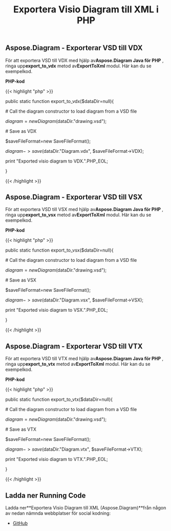 ﻿---
title: Exportera Visio Diagram till XML i PHP
type: docs
weight: 70
url: /sv/java/export-visio-diagram-to-xml-in-php/
---
## **Aspose.Diagram - Exporterar VSD till VDX**
För att exportera VSD till VDX med hjälp av**Aspose.Diagram Java för PHP** , ringa upp**export_to_vdx** metod av**ExportToXml** modul. Här kan du se exempelkod.

**PHP-kod**

{{< highlight "php" >}}

 public static function export_to_vdx($dataDir=null){

\# Call the diagram constructor to load diagram from a VSD file

$diagram = new Diagram($dataDir."drawing.vsd");

\# Save as VDX

$saveFileFormat=new SaveFileFormat();

$diagram->save($dataDir."Diagram.vdx", $saveFileFormat->VDX);

print "Exported visio diagram to VDX.".PHP_EOL;

}

{{< /highlight >}}
## **Aspose.Diagram - Exporterar VSD till VSX**
För att exportera VSD till VSX med hjälp av**Aspose.Diagram Java för PHP** , ringa upp**export_to_vsx** metod av**ExportToXml** modul. Här kan du se exempelkod.

**PHP-kod**

{{< highlight "php" >}}

 public static function export_to_vsx($dataDir=null){

\# Call the diagram constructor to load diagram from a VSD file

$diagram = new Diagram($dataDir."drawing.vsd");

\# Save as VSX

$saveFileFormat=new SaveFileFormat();

$diagram->save($dataDir."Diagram.vsx", $saveFileFormat->VSX);

print "Exported visio diagram to VSX.".PHP_EOL;

}

{{< /highlight >}}
## **Aspose.Diagram - Exporterar VSD till VTX**
För att exportera VSD till VTX med hjälp av**Aspose.Diagram Java för PHP** , ringa upp**export_to_vtx** metod av**ExportToXml** modul. Här kan du se exempelkod.

**PHP-kod**

{{< highlight "php" >}}

 public static function export_to_vtx($dataDir=null){

\# Call the diagram constructor to load diagram from a VSD file

$diagram = new Diagram($dataDir."drawing.vsd");

\# Save as VTX

$saveFileFormat=new SaveFileFormat();

$diagram->save($dataDir."Diagram.vtx", $saveFileFormat->VTX);

print "Exported visio diagram to VTX.".PHP_EOL;

}

{{< /highlight >}}
## **Ladda ner Running Code**
 Ladda ner**Exportera Visio Diagram till XML (Aspose.Diagram)**från någon av nedan nämnda webbplatser för social kodning:

- [GitHub](https://github.com/asposediagram/Aspose.Diagram-for-Java/blob/master/Plugins/Aspose_Diagram_Java_for_PHP/src/aspose/diagram/LoadingSavingandConverting/ExportToXml.php)
